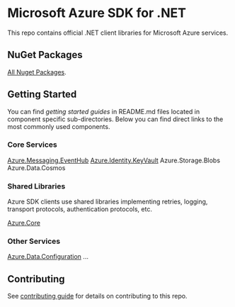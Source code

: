 # Microsoft Azure SDK for .NET

This repo contains official .NET client libraries for Microsoft Azure services.

## NuGet Packages

[All Nuget Packages](https://github.com/Azure/azure-sdk-for-net/blob/master/packages.md).

## Getting Started

You can find _getting started guides_ in README.md files located in component specific sub-directories. 
Below you can find direct links to the most commonly used components.

### Core Services
[Azure.Messaging.EventHub](https://github.com/Azure/azure-sdk-for-net/blob/master/sdk/eventhub/Microsoft.Azure.EventHubs/README.md)
[Azure.Identity.KeyVault](https://github.com/Azure/azure-sdk-for-net/blob/master/sdk/keyvault/Microsoft.Azure.KeyVault/README.md)
Azure.Storage.Blobs
Azure.Data.Cosmos

### Shared Libraries
Azure SDK clients use shared libraries implementing retries, logging, transport protocols, authentication protocols, etc. 

[Azure.Core](https://github.com/Azure/azure-sdk-for-net/blob/master/src/SDKs/Azure.Core/data-plane/README.md)

### Other Services
[Azure.Data.Configuration](https://github.com/Azure/azure-sdk-for-net/blob/master/src/SDKs/Azure.ApplicationModel.Configuration/data-plane/README.md)
...

## Contributing
See [contributing guide](https://github.com/Azure/azure-sdk-for-net/CONTRIBUTING.md) for details on contributing to this repo.
